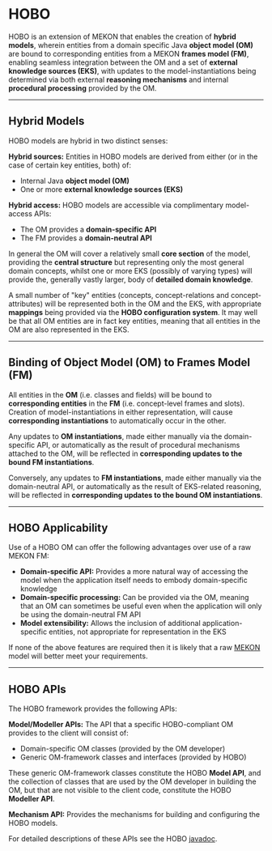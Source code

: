 # HOBO #

HOBO is an extension of MEKON that enables the creation of **hybrid models**, wherein entities from a domain specific Java **object model (OM)** are bound to corresponding entities from a MEKON **frames model (FM)**, enabling seamless integration between the OM and a set of **external knowledge sources (EKS)**, with updates to the model-instantiations being determined via both external **reasoning mechanisms** and internal **procedural processing** provided by the OM.


---

## Hybrid Models ##

HOBO models are hybrid in two distinct senses:

**Hybrid sources:** Entities in HOBO models are derived from either (or in the case of certain key entities, both) of:

  * Internal Java **object model (OM)**
  * One or more **external knowledge sources (EKS)**

**Hybrid access:** HOBO models are accessible via complimentary model-access APIs:

  * The OM provides a **domain-specific API**
  * The FM provides a **domain-neutral API**

In general the OM will cover a relatively small **core section** of the model, providing the **central structure** but representing only the most general domain concepts, whilst one or more EKS (possibly of varying types) will provide the, generally vastly larger, body of **detailed domain knowledge**.

A small number of "key" entities (concepts, concept-relations and concept-attributes) will be represented both in the OM and the EKS, with appropriate **mappings** being provided via the **HOBO configuration system**. It may well be that all OM entities are in fact key entities, meaning that all entities in the OM are also represented in the EKS.


---

## Binding of Object Model (OM) to Frames Model (FM) ##

All entities in the **OM** (i.e. classes and fields) will be bound to **corresponding entities** in the **FM** (i.e. concept-level frames and slots). Creation of model-instantiations in either representation, will cause **corresponding instantiations** to automatically occur in the other.

Any updates to **OM instantiations**, made either manually via the domain-specific API, or automatically as the result of procedural mechanisms attached to the OM, will be reflected in **corresponding updates to the bound FM instantiations**.

Conversely, any updates to **FM instantiations**, made either manually via the domain-neutral API, or automatically as the result of EKS-related reasoning, will be reflected in **corresponding updates to the bound OM instantiations**.


---

## HOBO Applicability ##

Use of a HOBO OM can offer the following advantages over use of a raw MEKON FM:

  * **Domain-specific API:** Provides a more natural way of accessing the model when the application itself needs to embody domain-specific knowledge
  * **Domain-specific processing:** Can be provided via the OM, meaning that an OM can sometimes be useful even when the application will only be using the domain-neutral FM API
  * **Model extensibility:** Allows the inclusion of additional application-specific entities, not appropriate for representation in the EKS

If none of the above features are required then it is likely that a raw [MEKON](MEKON.md) model will better meet your requirements.



---

## HOBO APIs ##

The HOBO framework provides the following APIs:

**Model/Modeller APIs:** The API that a specific HOBO-compliant OM provides to the client will consist of:

  * Domain-specific OM classes (provided by the OM developer)
  * Generic OM-framework classes and interfaces (provided by HOBO)

These generic OM-framework classes constitute the HOBO **Model API**, and the collection of classes that are used by the OM developer in building the OM, but that are not visible to the client code, constitute the HOBO **Modeller API**.

**Mechanism API:** Provides the mechanisms for building and configuring the HOBO models.

For detailed descriptions of these APIs see the HOBO [javadoc](javadoc.md).